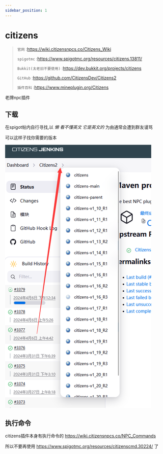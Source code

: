 ```yaml
---
sidebar_position: 1
---
```


# citizens

> `官网` :https://wiki.citizensnpcs.co/Citizens_Wiki
>
> `spigotmc` :https://www.spigotmc.org/resources/citizens.13811/
>
> `Bukkit(太老旧不要使用)` :https://dev.bukkit.org/projects/citizens
>
> `GitHub` :https://github.com/CitizensDev/Citizens2
>
> `插件百科` :https://www.mineplugin.org/Citizens

老牌npc插件

## 下载

在spigot帖内自行寻找,以 *懒* *看不懂英文* *它是英文的* 为由通常会遭到群友谩骂

可以这样子找你需要的版本

![](_images/citizens.png)

## 执行命令

citizens插件本身有执行命令的 https://wiki.citizensnpcs.co/NPC_Commands

所以不要再使用 https://www.spigotmc.org/resources/citizenscmd.30224/ 了